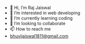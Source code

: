 - 👋 Hi, I’m Raj Jaiswal
- 👀 I’m interested in web developing
- 🌱 I’m currently learning coding
- 💞️ I’m looking to collaborate
- 📫 How to reach me
- bhuvijaiswal1811@gmail.com
  
<!---
rajja71024/rajja71024 is a ✨ special ✨ repository because its `README.md` (this file) appears on your GitHub profile.
You can click the Preview link to take a look at your changes.
--->
